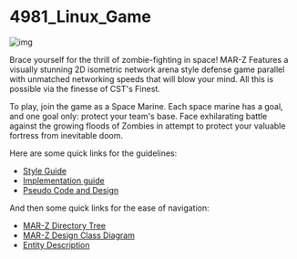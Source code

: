 # 4981_Linux_Game

![img](https://github.com/bcit-datacomm/4981_Linux_Game/blob/develop/assets/TitleScreen_Marz.png)

Brace yourself for the thrill of zombie-fighting in space! MAR-Z Features a visually stunning 2D isometric network arena style defense game parallel with unmatched networking speeds that will blow your mind. All this is possible via the finesse of CST's Finest.  

To play, join the game as a Space Marine. Each space marine has a goal, and one goal only: protect your team's base. Face exhilarating battle against the growing floods of Zombies in attempt to protect your valuable fortress from inevitable doom.  


Here are some quick links for the guidelines:
- [Style Guide](https://github.com/bcit-datacomm/4981_Linux_Game/wiki/Style-Guide)
- [Implementation guide](https://github.com/bcit-datacomm/4981_Linux_Game/wiki/Implementation-Guide)
- [Pseudo Code and Design](https://github.com/bcit-datacomm/4981_Linux_Game/wiki/Design)

And then some quick links for the ease of navigation:
- [MAR-Z Directory Tree](https://github.com/bcit-datacomm/4981_Linux_Game/wiki/Directory-Tree-of-MAR-Z)
- [MAR-Z Design Class Diagram](https://github.com/bcit-datacomm/4981_Linux_Game/wiki/Design-Class-Diagram)
- [Entity Description](https://github.com/bcit-datacomm/4981_Linux_Game/wiki/Entity-Hierarchy)

